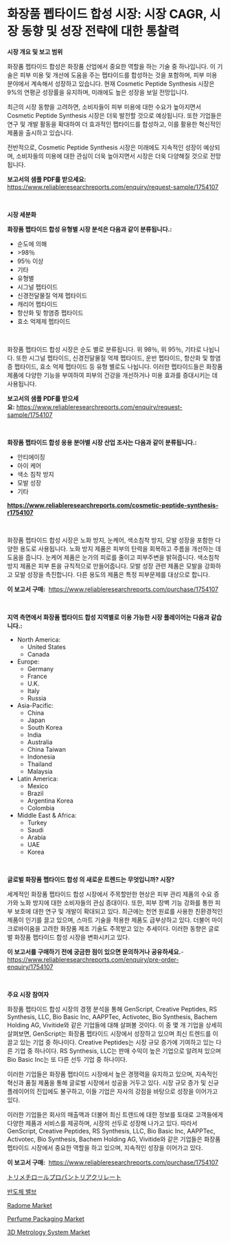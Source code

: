 <p><h1>화장품 펩타이드 합성 시장: 시장 CAGR, 시장 동향 및 성장 전략에 대한 통찰력</h1></p><p><strong>시장 개요 및 보고 범위</strong></p>
<p><p>화장품 펩타이드 합성은 화장품 산업에서 중요한 역할을 하는 기술 중 하나입니다. 이 기술은 피부 미용 및 개선에 도움을 주는 펩타이드를 합성하는 것을 포함하며, 피부 미용 분야에서 계속해서 성장하고 있습니다. 현재 Cosmetic Peptide Synthesis 시장은 9%의 연평균 성장률을 유지하며, 미래에도 높은 성장을 보일 전망입니다.</p><p>최근의 시장 동향을 고려하면, 소비자들이 피부 미용에 대한 수요가 높아지면서 Cosmetic Peptide Synthesis 시장은 더욱 발전할 것으로 예상됩니다. 또한 기업들은 연구 및 개발 활동을 확대하여 더 효과적인 펩타이드를 합성하고, 이를 활용한 혁신적인 제품을 출시하고 있습니다.</p><p>전반적으로, Cosmetic Peptide Synthesis 시장은 미래에도 지속적인 성장이 예상되며, 소비자들의 미용에 대한 관심이 더욱 높아지면서 시장은 더욱 다양해질 것으로 전망됩니다.</p></p>
<p><strong>보고서의 샘플 PDF를 받으세요:</strong> <a href="https://www.reliableresearchreports.com/enquiry/request-sample/1754107">https://www.reliableresearchreports.com/enquiry/request-sample/1754107</a></p>
<p>&nbsp;</p>
<p><strong>시장 세분화</strong></p>
<p><strong>화장품 펩타이드 합성 유형별 시장 분석은 다음과 같이 분류됩니다.:</strong></p>
<p><ul><li>순도에 의해</li><li>>98％</li><li>95％ 이상</li><li>기타</li><li>유형별</li><li>시그널 펩타이드</li><li>신경전달물질 억제 펩타이드</li><li>캐리어 펩타이드</li><li>항산화 및 항염증 펩타이드</li><li>효소 억제제 펩타이드</li></ul></p>
<p>&nbsp;</p>
<p><p>화장품 펩타이드 합성 시장은 순도 별로 분류됩니다. 위 98％, 위 95％, 기타로 나뉩니다. 또한 시그널 펩타이드, 신경전달물질 억제 펩타이드, 운반 펩타이드, 항산화 및 항염증 펩타이드, 효소 억제 펩타이드 등 유형 별로도 나뉩니다. 이러한 펩타이드들은 화장품 제품에 다양한 기능을 부여하여 피부의 건강을 개선하거나 미용 효과를 증대시키는 데 사용됩니다.</p></p>
<p><strong>보고서의 샘플 PDF를 받으세요:</strong>&nbsp;<a href="https://www.reliableresearchreports.com/enquiry/request-sample/1754107">https://www.reliableresearchreports.com/enquiry/request-sample/1754107</a></p>
<p>&nbsp;</p>
<p><strong> 화장품 펩타이드 합성 응용 분야별 시장 산업 조사는 다음과 같이 분류됩니다.:</strong></p>
<p><ul><li>안티에이징</li><li>아이 케어</li><li>색소 침착 방지</li><li>모발 성장</li><li>기타</li></ul></p>
<p><strong><a href="https://www.reliableresearchreports.com/cosmetic-peptide-synthesis-r1754107">https://www.reliableresearchreports.com/cosmetic-peptide-synthesis-r1754107</a></strong></p>
<p>&nbsp;</p>
<p><p>화장품 펩타이드 합성 시장은 노화 방지, 눈케어, 색소침착 방지, 모발 성장을 포함한 다양한 용도로 사용됩니다. 노화 방지 제품은 피부의 탄력을 회복하고 주름을 개선하는 데 도움을 줍니다. 눈케어 제품은 눈가의 피로를 줄이고 피부주변을 밝혀줍니다. 색소침착 방지 제품은 피부 톤을 규칙적으로 만들어줍니다. 모발 성장 관련 제품은 모발을 강화하고 모발 성장을 촉진합니다. 다른 용도의 제품은 특정 피부문제를 대상으로 합니다.</p></p>
<p><strong>이 보고서 구매:</strong>&nbsp; <a href="https://www.reliableresearchreports.com/purchase/1754107">https://www.reliableresearchreports.com/purchase/1754107</a></p>
<p>&nbsp;</p>
<p><strong>지역 측면에서 화장품 펩타이드 합성 지역별로 이용 가능한 시장 플레이어는 다음과 같습니다.:</strong></p>
<p><ul>
    <li>
        North America:
        <ul>
            <li>United States</li>
            <li>Canada</li>
        </ul>
    </li>
    <li>
        Europe:
        <ul>
            <li>Germany</li>
            <li>France</li>
            <li>U.K.</li>
            <li>Italy</li>
            <li>Russia</li>
        </ul>
    </li>
    <li>
        Asia-Pacific:
        <ul>
            <li>China</li>
            <li>Japan</li>
            <li>South Korea</li>
            <li>India</li>
            <li>Australia</li>
            <li>China Taiwan</li>
            <li>Indonesia</li>
            <li>Thailand</li>
            <li>Malaysia</li>
        </ul>
    </li>
    <li>
        Latin America:
        <ul>
            <li>Mexico</li>
            <li>Brazil</li>
            <li>Argentina Korea</li>
            <li>Colombia</li>
        </ul>
    </li>
    <li>
        Middle East & Africa:
        <ul>
            <li>Turkey</li>
            <li>Saudi</li>
            <li>Arabia</li>
            <li>UAE</li>
            <li>Korea</li>
        </ul>
    </li>
    </ul></p>
<p>&nbsp;</p>
<p><strong>글로벌 화장품 펩타이드 합성 의 새로운 트렌드는 무엇입니까? 시장?</strong></p>
<p><p>세계적인 화장품 펩타이드 합성 시장에서 주목할만한 현상은 피부 관리 제품의 수요 증가와 노화 방지에 대한 소비자들의 관심 증대이다. 또한, 피부 장벽 기능 강화를 통한 피부 보호에 대한 연구 및 개발이 확대되고 있다. 최근에는 천연 원료를 사용한 친환경적인 제품이 인기를 끌고 있으며, 스마트 기술을 적용한 제품도 급부상하고 있다. 더불어 마이크로바이옴을 고려한 화장품 제조 기술도 주목받고 있는 추세이다. 이러한 동향은 글로벌 화장품 펩타이드 합성 시장을 변화시키고 있다.</p></p>
<p><strong>이 보고서를 구매하기 전에 궁금한 점이 있으면 문의하거나 공유하세요.</strong>- <a href="https://www.reliableresearchreports.com/enquiry/pre-order-enquiry/1754107">https://www.reliableresearchreports.com/enquiry/pre-order-enquiry/1754107</a></p>
<p>&nbsp;</p>
<p><strong>주요 시장 참여자</strong></p>
<p><p>화장품 펩타이드 합성 시장의 경쟁 분석을 통해 GenScript, Creative Peptides, RS Synthesis, LLC, Bio Basic Inc, AAPPTec, Activotec, Bio Synthesis, Bachem Holding AG, Vivitide와 같은 기업들에 대해 살펴볼 것이다. 이 중 몇 개 기업을 상세히 살펴보면, GenScript는 화장품 펩타이드 시장에서 성장하고 있으며 최신 트렌드를 이끌고 있는 기업 중 하나이다. Creative Peptides는 시장 규모 증가에 기여하고 있는 다른 기업 중 하나이다. RS Synthesis, LLC는 판매 수익이 높은 기업으로 알려져 있으며 Bio Basic Inc는 또 다른 선두 기업 중 하나이다.</p><p>이러한 기업들은 화장품 펩타이드 시장에서 높은 경쟁력을 유지하고 있으며, 지속적인 혁신과 품질 제품을 통해 글로벌 시장에서 성공을 거두고 있다. 시장 규모 증가 및 신규 플레이어의 진입에도 불구하고, 이들 기업은 자사의 강점을 바탕으로 성장을 이어가고 있다.</p><p>이러한 기업들은 회사의 매출액과 더불어 최신 트렌드에 대한 정보를 토대로 고객들에게 다양한 제품과 서비스를 제공하며, 시장의 선두로 성장해 나가고 있다. 따라서 GenScript, Creative Peptides, RS Synthesis, LLC, Bio Basic Inc, AAPPTec, Activotec, Bio Synthesis, Bachem Holding AG, Vivitide와 같은 기업들은 화장품 펩타이드 시장에서 중요한 역할을 하고 있으며, 지속적인 성장을 이어가고 있다.</p></p>
<p><strong>이 보고서 구매:</strong>&nbsp;&nbsp;<a href="https://www.reliableresearchreports.com/purchase/1754107">https://www.reliableresearchreports.com/purchase/1754107</a></p>
<p><p><a href="https://github.com/efcvopdgkdx128/Market-Research-Report-List-1/blob/main/335069921110.md">トリメチロールプロパントリアクリレート</a></p><p><a href="https://github.com/fredrickeglers/Market-Research-Report-List-1/blob/main/400498519682.md">반도체 밸브</a></p><p><a href="https://github.com/Chiragrp22/Market-Research-Report-List-4/blob/main/radome-market.md">Radome Market</a></p><p><a href="https://issuu.com/reportprime-2/docs/perfume-packaging-market-size-2030.pptx">Perfume Packaging Market</a></p><p><a href="https://github.com/derrinmiltonellis35gcl/Market-Research-Report-List-2/blob/main/3d-metrology-system-market.md">3D Metrology System Market</a></p></p>